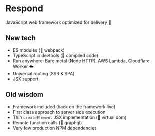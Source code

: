 # Respond

JavaScript web framework optimized for delivery 🚚

## New tech

- ES modules (🚫 webpack)
- TypeScript in devtools (🚫 compiled code)
- Run anywhere: Bare metal (Node HTTP), AWS Lambda, Cloudflare Worker ☁️
- Universal routing (SSR & SPA)
- JSX support

## Old wisdom

- Framework included (hack on the framework live)
- First class approach to server side execution
- Thin `createElement` JSX implementation (🚫 virtual dom)
- Remote function calls (🚫 graphql)
- Very few production NPM dependencies
